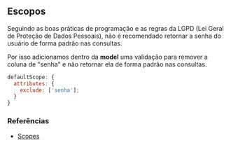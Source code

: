 ## Escopos


Seguindo as boas práticas de programação e as regras da LGPD (Lei Geral de Proteção de Dados Pessoais), não é recomendado retornar a senha do usuário de forma padrão nas consultas.

Por isso adicionamos dentro da **model** uma validação para remover a coluna de "senha" e não retornar ela de forma padrão nas consultas.

~~~javascript
defaultScope: {
  attributes: {
    exclude: ['senha'];
  }
}
~~~

### Referências

- [Scopes](https://sequelize.org/docs/v6/other-topics/scopes/)